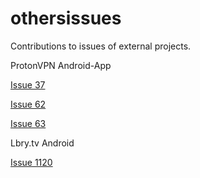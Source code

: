 # othersissues
Contributions to issues of external projects.

ProtonVPN Android-App

[Issue 37](https://github.com/ProtonVPN/android-app/issues/37#issuecomment-840518599)

[Issue 62](https://github.com/ProtonVPN/android-app/issues/62#issuecomment-878843152)

[Issue 63](https://github.com/ProtonVPN/android-app/issues/63#issue-880596581)

Lbry.tv Android

[Issue 1120](https://github.com/lbryio/lbry-android/issues/1120#issuecomment-844856463)
